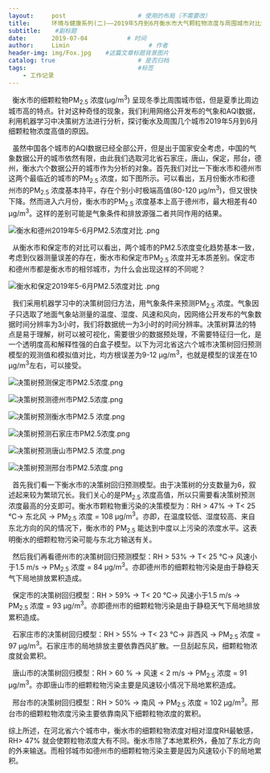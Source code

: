 ```yaml
---
layout:     post                    # 使用的布局（不需要改）
title:      环境与健康系列(二)——2019年5月到6月衡水市大气颗粒物浓度与周围城市对比分析            # 标题
subtitle:    #副标题
date:       2019-07-04           # 时间
author:     Limin                      # 作者
header-img: img/Fox.jpg    #这篇文章标题背景图片
catalog: true                       # 是否归档
tags:                               #标签
    - 工作记录
---
```



&nbsp; 衡水市的细颗粒物PM<sub>2.5</sub> 浓度(µg/m<sup>3</sup>) 呈现冬季比周围城市低，但是夏季比周边城市高的特点。针对这种奇怪的现象，我们利用网络公开发布的气象和AQI数据，利用机器学习中决策树方法进行分析，探讨衡水及周围几个城市2019年5月到6月细颗粒物浓度高值的原因。

&nbsp; 虽然中国各个城市的AQI数据已经全部公开，但是出于国家安全考虑，中国的气象数据公开的城市依然有限，由此我们选取河北省石家庄，唐山，保定，邢台，德州，衡水六个数据公开的城市作为分析的对象。首先我们对比一下衡水市和德州市这两个最临近的城市的PM<sub>2.5</sub> 浓度，如下图所示。可以看出，五月份衡水市和德州市的PM<sub>2.5</sub> 浓度基本持平，存在个别小时极端高值(80-120 µg/m<sup>3</sup>)，但又很快下降。然而进入六月份，衡水市的PM<sub>2.5</sub> 浓度基本上高于德州市，最大相差有40 µg/m<sup>3</sup>。这样的差别可能是气象条件和排放源强二者共同作用的结果。

![衡水和德州2019年5-6月PM2.5浓度对比 .png](https://upload-images.jianshu.io/upload_images/17085473-56b65018a8764375.png?imageMogr2/auto-orient/strip%7CimageView2/2/w/1240)

&nbsp; 从衡水市和保定市的对比可以看出，两个城市的PM2.5浓度变化趋势基本一致，考虑到仪器测量误差的存在，衡水市和保定市PM<sub>2.5</sub> 浓度并无本质差别。保定市和德州市都是衡水市的相邻城市，为什么会出现这样的不同呢？

![衡水和保定2019年5-6月PM2.5浓度对比 .png](https://upload-images.jianshu.io/upload_images/17085473-2d598faa91064603.png?imageMogr2/auto-orient/strip%7CimageView2/2/w/1240)

&nbsp; 我们采用机器学习中的决策树回归方法，用气象条件来预测PM<sub>2.5</sub> 浓度。气象因子只选取了地面气象站测量的温度、湿度、风速和风向，因网络公开发布的气象数据时间分辨率为3小时，我们将数据统一为3小时的时间分辨率。决策树算法的特点是易于理解，树可以被可视化，需要很少的数据预处理，不需要特征归一化，是一个透明度高和解释性强的白盒子模型。以下为河北省这六个城市决策树回归预测模型的观测值和模拟值对比，均方根误差为9-12  µg/m<sup>3</sup>，也就是模型的误差在10 µg/m<sup>3</sup>左右，可以接受。

![决策树预测保定市PM2.5浓度.png](https://upload-images.jianshu.io/upload_images/17085473-a6ed91bd2a1de310.png?imageMogr2/auto-orient/strip%7CimageView2/2/w/1240)

![决策树预测德州市PM2.5浓度.png](https://upload-images.jianshu.io/upload_images/17085473-82ec996a4e1eed04.png?imageMogr2/auto-orient/strip%7CimageView2/2/w/1240)

![决策树预测衡水市PM2.5 浓度.png](https://upload-images.jianshu.io/upload_images/17085473-dca40f09e35bd99d.png?imageMogr2/auto-orient/strip%7CimageView2/2/w/1240)

![决策树预测石家庄市PM2.5浓度.png](https://upload-images.jianshu.io/upload_images/17085473-9cb730a5967ba4c6.png?imageMogr2/auto-orient/strip%7CimageView2/2/w/1240)

![决策树预测唐山市PM2.5 浓度.png](https://upload-images.jianshu.io/upload_images/17085473-30b6090217c319cd.png?imageMogr2/auto-orient/strip%7CimageView2/2/w/1240)

![决策树预测邢台市PM2.5浓度.png](https://upload-images.jianshu.io/upload_images/17085473-71d1039f80425671.png?imageMogr2/auto-orient/strip%7CimageView2/2/w/1240)

&nbsp; 首先我们看一下衡水市的决策树回归预测模型。由于决策树的分支数量为6，叙述起来较为繁琐冗长。我们关心的是PM<sub>2.5</sub> 浓度高值，所以只需要看决策树预测浓度最高的分支即可。衡水市颗粒物重污染的决策模型为：RH > 47% → T< 25 ℃→ 东北风 → PM<sub>2.5</sub> 浓度 = 108 µg/m<sup>3</sup>。亦即，在温度较低、湿度较高、来自东北方向的风的情况下，衡水市的 PM<sub>2.5</sub> 能达到中度以上污染的浓度水平。这表明衡水的细颗粒物污染可能与东北方输送有关。

 &nbsp;  然后我们再看德州市的决策树回归预测模型：RH > 53% → T< 25 ℃→ 风速小于1.5 m/s → PM<sub>2.5</sub> 浓度 = 84 µg/m<sup>3</sup>。亦即德州市的细颗粒物污染是由于静稳天气下局地排放累积造成。

 &nbsp;  保定市的决策树回归模型：RH > 59% → T< 20 ℃→ 风速小于1.5 m/s → PM<sub>2.5</sub> 浓度 = 93 µg/m<sup>3</sup>。亦即德州市的细颗粒物污染是由于静稳天气下局地排放累积造成。

 &nbsp; 石家庄市的决策树回归模型：RH > 55% → T< 23 ℃→ 非西风 → PM<sub>2.5</sub> 浓度 = 97 µg/m<sup>3</sup>。石家庄市的局地排放主要依靠西风扩散。一旦刮起东风，细颗粒物浓度就会累积。

 &nbsp; 唐山市的决策树回归模型：RH > 60 % → 风速 < 2 m/s → PM<sub>2.5</sub> 浓度 = 91 µg/m<sup>3</sup>。亦即唐山市的细颗粒物污染主要是风速较小情况下局地累积造成。

 &nbsp; 邢台市的决策树回归模型：RH > 50% → 南风 → PM<sub>2.5</sub> 浓度 = 102 µg/m<sup>3</sup>。邢台市的细颗粒物浓度污染主要依靠南风下细颗粒物浓度的累积。

综上所述，在河北省六个城市中，衡水市的细颗粒物浓度对相对湿度RH最敏感，RH> 47% 就会使颗粒物浓度大有不同。衡水市除了本地累积外，叠加了东北方向的外来输送。而相邻城市如德州市的细颗粒物污染主要是因为风速较小下的局地累积。









